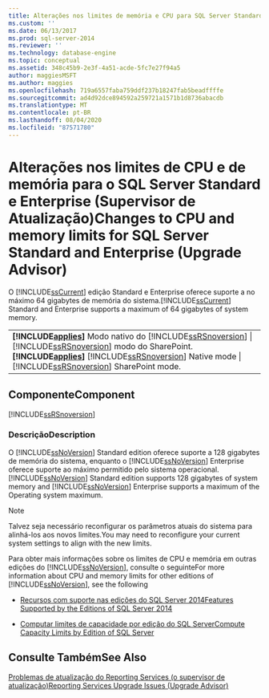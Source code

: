 ```yaml
---
title: Alterações nos limites de memória e CPU para SQL Server Standard e Enterprise (Supervisor de atualização) | Microsoft Docs
ms.custom: ''
ms.date: 06/13/2017
ms.prod: sql-server-2014
ms.reviewer: ''
ms.technology: database-engine
ms.topic: conceptual
ms.assetid: 348c45b9-2e3f-4a51-acde-5fc7e27f94a5
author: maggiesMSFT
ms.author: maggies
ms.openlocfilehash: 719a6557faba759ddf237b18247fab5beadffffe
ms.sourcegitcommit: ad4d92dce894592a259721a1571b1d8736abacdb
ms.translationtype: MT
ms.contentlocale: pt-BR
ms.lasthandoff: 08/04/2020
ms.locfileid: "87571780"
---
```

# <a name="changes-to-cpu-and-memory-limits-for-sql-server-standard-and-enterprise-upgrade-advisor"></a><span data-ttu-id="25457-102">Alterações nos limites de CPU e de memória para o SQL Server Standard e Enterprise (Supervisor de Atualização)</span><span class="sxs-lookup"><span data-stu-id="25457-102">Changes to CPU and memory limits for SQL Server Standard and Enterprise (Upgrade Advisor)</span></span>
  <span data-ttu-id="25457-103">O [!INCLUDE[ssCurrent](../../includes/sscurrent-md.md)] edição Standard e Enterprise oferece suporte a no máximo 64 gigabytes de memória do sistema.</span><span class="sxs-lookup"><span data-stu-id="25457-103">[!INCLUDE[ssCurrent](../../includes/sscurrent-md.md)] Standard and Enterprise supports a maximum of 64 gigabytes of system memory.</span></span>  
  
||  
|-|  
|<span data-ttu-id="25457-104">**[!INCLUDE[applies](../../includes/applies-md.md)]** Modo nativo do [!INCLUDE[ssRSnoversion](../../includes/ssrsnoversion-md.md)] &#124; [!INCLUDE[ssRSnoversion](../../includes/ssrsnoversion-md.md)] modo do SharePoint.</span><span class="sxs-lookup"><span data-stu-id="25457-104">**[!INCLUDE[applies](../../includes/applies-md.md)]**  [!INCLUDE[ssRSnoversion](../../includes/ssrsnoversion-md.md)] Native mode &#124; [!INCLUDE[ssRSnoversion](../../includes/ssrsnoversion-md.md)] SharePoint mode.</span></span>|  
  
## <a name="component"></a><span data-ttu-id="25457-105">Componente</span><span class="sxs-lookup"><span data-stu-id="25457-105">Component</span></span>  
 [!INCLUDE[ssRSnoversion](../../includes/ssrsnoversion-md.md)]  
  
### <a name="description"></a><span data-ttu-id="25457-106">Descrição</span><span class="sxs-lookup"><span data-stu-id="25457-106">Description</span></span>  
 <span data-ttu-id="25457-107">O [!INCLUDE[ssNoVersion](../../includes/ssnoversion-md.md)] Standard edition oferece suporte a 128 gigabytes de memória do sistema, enquanto o [!INCLUDE[ssNoVersion](../../includes/ssnoversion-md.md)] Enterprise oferece suporte ao máximo permitido pelo sistema operacional.</span><span class="sxs-lookup"><span data-stu-id="25457-107">[!INCLUDE[ssNoVersion](../../includes/ssnoversion-md.md)] Standard edition supports 128 gigabytes of system memory and [!INCLUDE[ssNoVersion](../../includes/ssnoversion-md.md)] Enterprise supports a maximum of the Operating system maximum.</span></span>  
  
> [!NOTE]  
>  <span data-ttu-id="25457-108">Talvez seja necessário reconfigurar os parâmetros atuais do sistema para alinhá-los aos novos limites.</span><span class="sxs-lookup"><span data-stu-id="25457-108">You may need to reconfigure your current system settings to align with the new limits.</span></span>  
  
 <span data-ttu-id="25457-109">Para obter mais informações sobre os limites de CPU e memória em outras edições do [!INCLUDE[ssNoVersion](../../includes/ssnoversion-md.md)], consulte o seguinte</span><span class="sxs-lookup"><span data-stu-id="25457-109">For more information about CPU and memory limits for other editions of [!INCLUDE[ssNoVersion](../../includes/ssnoversion-md.md)], see the following</span></span>  
  
-   [<span data-ttu-id="25457-110">Recursos com suporte nas edições do SQL Server 2014</span><span class="sxs-lookup"><span data-stu-id="25457-110">Features Supported by the Editions of SQL Server 2014</span></span>](../../../2014/getting-started/features-supported-by-the-editions-of-sql-server-2014.md)  
  
-   [<span data-ttu-id="25457-111">Computar limites de capacidade por edição do SQL Server</span><span class="sxs-lookup"><span data-stu-id="25457-111">Compute Capacity Limits by Edition of SQL Server</span></span>](../compute-capacity-limits-by-edition-of-sql-server.md)  
  
## <a name="see-also"></a><span data-ttu-id="25457-112">Consulte Também</span><span class="sxs-lookup"><span data-stu-id="25457-112">See Also</span></span>  
 [<span data-ttu-id="25457-113">Problemas de atualização do Reporting Services &#40;o supervisor de atualização&#41;</span><span class="sxs-lookup"><span data-stu-id="25457-113">Reporting Services Upgrade Issues &#40;Upgrade Advisor&#41;</span></span>](../../../2014/sql-server/install/reporting-services-upgrade-issues-upgrade-advisor.md)  
  
  

